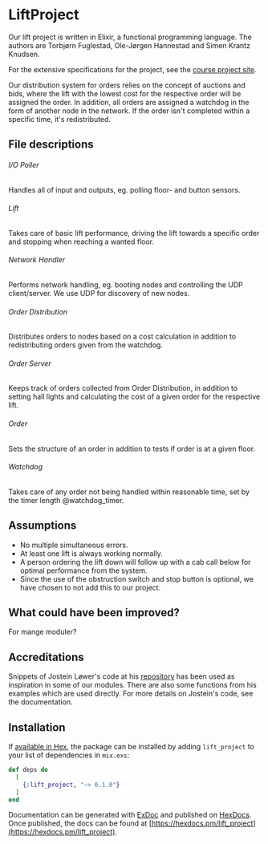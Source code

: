 # LiftProject
Our lift project is written in Elixir, a functional programming language. The authors are Torbjørn Fuglestad, Ole-Jørgen Hannestad and Simen Krantz Knudsen.

For the extensive specifications for the project, see the [course project site](https://github.com/TTK4145/Project).

Our distribution system for orders relies on the concept of auctions and bids, where the lift with the lowest cost for the respective order will be assigned the order. In addition, all orders are assigned a watchdog in the form of another node in the network. If the order isn't completed within a specific time, it's redistributed.

## File descriptions
###### I/O Poller
Handles all of input and outputs, eg. polling floor- and button sensors.
###### Lift
Takes care of basic lift performance, driving the lift towards a specific order and stopping when reaching a wanted floor.
###### Network Handler
Performs network handling, eg. booting nodes and controlling the UDP client/server. We use UDP for discovery of new nodes.
###### Order Distribution
Distributes orders to nodes based on a cost calculation in addition to redistributing orders given from the watchdog.
###### Order Server
Keeps track of orders collected from Order Distribution, in addition to setting hall lights and calculating the cost of a given order for the respective lift.
###### Order
Sets the structure of an order in addition to tests if order is at a given floor.
###### Watchdog
Takes care of any order not being handled within reasonable time, set by the timer length @watchdog_timer.

## Assumptions
- No multiple simultaneous errors.
- At least one lift is always working normally.
- A person ordering the lift down will follow up with a cab call below for optimal performance from the system.
- Since the use of the obstruction switch and stop button is optional, we have chosen to not add this to our project.

## What could have been improved?
For mange moduler?

## Accreditations
Snippets of Jostein Løwer's code at his [repository](https://github.com/jostlowe/kokeplata) has been used as inspiration in some of our modules. There are also some functions from his examples which are used directly. For more details on Jostein's code, see the documentation.

## Installation
If [available in Hex](https://hex.pm/docs/publish), the package can be installed
by adding `lift_project` to your list of dependencies in `mix.exs`:

```elixir
def deps do
  [
    {:lift_project, "~> 0.1.0"}
  ]
end
```

Documentation can be generated with [ExDoc](https://github.com/elixir-lang/ex_doc)
and published on [HexDocs](https://hexdocs.pm). Once published, the docs can
be found at [https://hexdocs.pm/lift_project](https://hexdocs.pm/lift_project).
